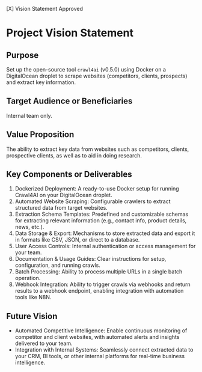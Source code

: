 [X] Vision Statement Approved
# Project Vision Statement

## Purpose  
Set up the open-source tool `crawl4ai` (v0.5.0) using Docker on a DigitalOcean droplet to scrape websites (competitors, clients, prospects) and extract key information.

## Target Audience or Beneficiaries  
Internal team only.

## Value Proposition  
The ability to extract key data from websites such as competitors, clients, prospective clients, as well as to aid in doing research.

## Key Components or Deliverables  
1. Dockerized Deployment: A ready-to-use Docker setup for running Crawl4AI on your DigitalOcean droplet.
2. Automated Website Scraping: Configurable crawlers to extract structured data from target websites.
3. Extraction Schema Templates: Predefined and customizable schemas for extracting relevant information (e.g., contact info, product details, news, etc.).
4. Data Storage & Export: Mechanisms to store extracted data and export it in formats like CSV, JSON, or direct to a database.
5. User Access Controls: Internal authentication or access management for your team.
6. Documentation & Usage Guides: Clear instructions for setup, configuration, and running crawls.
7. Batch Processing: Ability to process multiple URLs in a single batch operation.
8. Webhook Integration: Ability to trigger crawls via webhooks and return results to a webhook endpoint, enabling integration with automation tools like N8N.

## Future Vision  
- Automated Competitive Intelligence: Enable continuous monitoring of competitor and client websites, with automated alerts and insights delivered to your team.
- Integration with Internal Systems: Seamlessly connect extracted data to your CRM, BI tools, or other internal platforms for real-time business intelligence. 